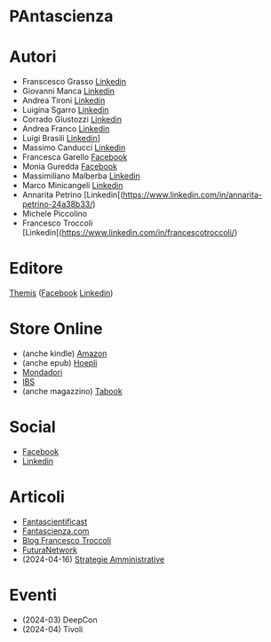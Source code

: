 # PAntascienza

# Autori

* Franscesco Grasso [Linkedin](https://www.linkedin.com/in/francesco-grasso-bb168228/)
* Giovanni Manca [Linkedin](https://www.linkedin.com/in/giovanni-manca-2a454b/)
* Andrea Tironi [Linkedin](https://www.linkedin.com/in/andrea-tironi-/)
* Luigina Sgarro [Linkedin](https://www.linkedin.com/in/luiginasgarro/)
* Corrado Giustozzi [Linkedin](https://www.linkedin.com/in/nightgaunt/)
* Andrea Franco [Linkedin](https://www.linkedin.com/in/andreafranco1/)
* Luigi Brasili [Linkedin](https://www.linkedin.com/in/luigi-brasili-37206247/)]
* Massimo Canducci [Linkedin](https://www.linkedin.com/in/canducci/)
* Francesca Garello [Facebook](https://www.facebook.com/francesca.garello.1)
* Monia Guredda [Facebook](https://www.facebook.com/monia.guredda)
* Massimiliano Malberba [Linkedin](https://www.linkedin.com/in/massimilianomalerba/)
* Marco Minicangeli [Linkedin](https://www.linkedin.com/in/marco-minicangeli-692ba814a/)
* Annarita Petrino [Linkedin[(https://www.linkedin.com/in/annarita-petrino-24a38b33/)
* Michele Piccolino
* Francesco Troccoli [Linkedin[(https://www.linkedin.com/in/francescotroccoli/)
  

# Editore

[Themis](https://themiscrime.com/it/edizioni-themis/fuori-collana/item/606-pantascienza) ([Facebook](https://www.facebook.com/EdizioniThemis) [Linkedin](https://www.linkedin.com/company/edizioni-themis/))

# Store Online

* (anche kindle) [Amazon](https://www.amazon.it/PAntascienza-racconti-pubblica-amministrazione-futuro/dp/8896069602/ref=sr_1_1?crid=3FDWKN7QKRGIQ&amp;dib=eyJ2IjoiMSJ9._kcBJi9jGVM7fuR55B3LIg.wDj7GG-ewXfDWq2n_Aizwzu5YltqqIE6jtTrMDraERE&amp;dib_tag=se&amp;keywords=pantascienza.+15+racconti+sulla+pubblica+amministrazione+del+futuro&amp;qid=1710001023&amp;sprefix=pantascienza%2Caps%2C97&amp;sr=8-1)
* (anche epub) [Hoepli](https://www.hoepli.it/libro/pantascienza-15-racconti-sulla-pubblica-amministrazione-del-futuro/9788896069608.html)
* [Mondadori](https://www.mondadoristore.it/PAntascienza-15-racconti-na/eai978889606960/)
* [IBS](https://www.ibs.it/pantascienza-15-racconti-sulla-pubblica-libro-vari/e/9788896069608?queryId=379023b2205367cfb45d955905ed47e3) 
* (anche magazzino) [Tabook](https://tabook.it/prodotto/pantascienza-15-racconti-sulla-pubblica-amministrazione-del-futuro/)

# Social

* [Facebook](https://www.facebook.com/profile.php?id=61557071905622)
* [Linkedin](https://www.linkedin.com/search/results/all/?keywords=%23pantascienza&origin=GLOBAL_SEARCH_HEADER&sid=-qF)

# Articoli

* [Fantascientificast](https://fantascientificast.com/2024/03/01/pantascienza/)
* [Fantascienza.com](https://www.fantascienza.com/29660/pantascienza-la-pubblica-amministrazione-del-futuro)
* [Blog Francesco Troccoli](https://francescotroccoli.it/pa-come-pantascienza-e-no-non-e-un-refuso/)
* [FuturaNetwork](https://futuranetwork.eu/interventi-e-interviste/638-4430/pantascienza-15-racconti-sulla-pubblica-amministrazione-del-futuro)
* (2024-04-16) [Strategie Amministrative](https://www.strategieamministrative.it/dettaglio-news/20244152139-pantascienza-quando-la-fantascienza-incontra-la-pa/)

# Eventi

* (2024-03) DeepCon
* (2024-04) Tivoli

